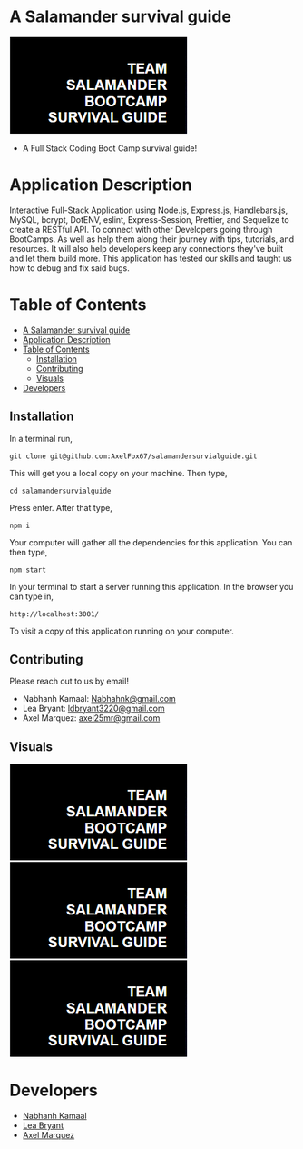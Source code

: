 # A Salamander survival guide
![SBlog website](./assets/images/SBlog.PNG "SBlog website")
- A Full Stack Coding Boot Camp survival guide!

# Application Description 
Interactive Full-Stack Application using Node.js, Express.js, Handlebars.js, MySQL, bcrypt, DotENV, eslint, Express-Session, Prettier, and Sequelize to create a RESTful API. To connect with other Developers going through BootCamps. As well as help them along their journey with tips, tutorials, and resources. It will also help developers keep any connections they've built and let them build more. This application has tested our skills and taught us how to debug and fix said bugs.

# Table of Contents
- [A Salamander survival guide](#a-salamander-survival-guide)
- [Application Description](#application-description)
- [Table of Contents](#table-of-contents)
  - [Installation](#installation)
  - [Contributing](#contributing)
  - [Visuals](#visuals)
- [Developers](#developers)

## Installation
In a terminal run,

```
git clone git@github.com:AxelFox67/salamandersurvialguide.git
```

This will get you a local copy on your machine. Then type,

```
cd salamandersurvialguide
```

Press enter. After that type,

```
npm i
```

Your computer will gather all the dependencies for this application. You can then type, 

```
npm start
```

In your terminal to start a server running this application. In the browser you can type in, 

```
http://localhost:3001/
```

To visit a copy of this application running on your computer.

## Contributing
Please reach out to us by email!
- Nabhanh Kamaal: Nabhahnk@gmail.com
- Lea Bryant: ldbryant3220@gmail.com
- Axel Marquez: axel25mr@gmail.com

## Visuals
![SBlog website](./assets/images/SBlog.PNG "SBlog website")
![SBlog website](./assets/images/SBlog.PNG "SBlog website")
![SBlog website](./assets/images/SBlog.PNG "SBlog website")

# Developers 
- [Nabhanh Kamaal](https://github.com/NabhahnK)
- [Lea Bryant](https://github.com/LeaBryant)
- [Axel Marquez](https://github.com/AxelFox67)
